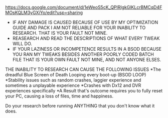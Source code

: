 https://docs.google.com/document/d/1eWeoS5cK_QPlRIgkGlKLcrBMCqD4FMOsKQLM3yGXiYo/edit?usp=sharing

* IF ANY DAMAGE IS CAUSED BECAUSE OF USE BY MY OPTIMIZATION GUIDE AND PACK I AM NOT RELIABLE FOR YOUR INABILITY TO RESEARCH. THAT IS YOUR FAULT NOT MINE.
* REASEARCH AND READ THE DESCRIPTIONS OF WHAT EVERY TWEAK WILL DO.
* IF YOUR LAZINESS OR INCOMPETENCE RESULTS IN A BSOD BECAUSE YOU RAN MY TWEAKS BESIDES ANOTHER POORLY CODED BATCH FILE THAT IS YOUR OWN FAULT NOT MINE, AND NOT ANYONE ELSES.

THE INABILITY TO RESEARCH CAN CAUSE THE FOLLOWING ISSUES
 *The dreadful Blue Screen of Death Looping every boot-up (BSOD LOOP)
 *Stability issues such as random crashes, laggier experience and sometimes a unplayable experience
 *Crashes with Dx12 and DVR experiences specifically
 *A Result that's outcome requires you to fully reset your PC, causing a loss of files, time and happiness.

Do your research before running ANYTHING that you don't know what it does. 
